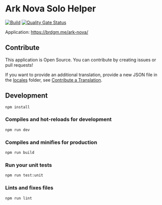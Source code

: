 # Ark Nova Solo Helper

[![Build](https://github.com/brdgm/ark-nova-solo-helper/workflows/Build/badge.svg?branch=develop)](https://github.com/brdgm/ark-nova-solo-helper/actions?query=workflow%3ABuild+branch%3Adevelop)
[![Quality Gate Status](https://sonarcloud.io/api/project_badges/measure?project=brdgm_ark-nova-solo-helper&metric=alert_status)](https://sonarcloud.io/summary/new_code?id=brdgm_ark-nova-solo-helper)


Application: https://brdgm.me/ark-nova/


## Contribute

This application is Open Source. You can contribute by creating issues or pull requests!

If you want to provide an additional translation, provide a new JSON file in the [locales](https://github.com/brdgm/ark-nova-solo-helper/tree/develop/src/locales) folder, see [Contribute a Translation](https://github.com/brdgm/brdgm.github.io/wiki/Contribute-a-Translation).


## Development
```
npm install
```

### Compiles and hot-reloads for development
```
npm run dev
```

### Compiles and minifies for production
```
npm run build
```

### Run your unit tests
```
npm run test:unit
```

### Lints and fixes files
```
npm run lint
```
